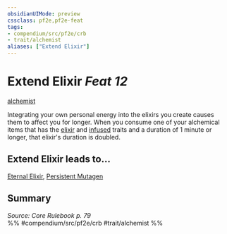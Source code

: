 ```yaml
---
obsidianUIMode: preview
cssclass: pf2e,pf2e-feat
tags:
- compendium/src/pf2e/crb
- trait/alchemist
aliases: ["Extend Elixir"]
---
```

# Extend Elixir  *Feat 12*  
[alchemist](../../rules/traits/alchemist.md)  


Integrating your own personal energy into the elixirs you create causes them to affect you for longer. When you consume one of your alchemical items that has the [elixir](../../rules/traits/elixir.md) and [infused](../../rules/traits/infused.md) traits and a duration of 1 minute or longer, that elixir's duration is doubled.

## Extend Elixir leads to...

[Eternal Elixir](eternal-elixir.md), [Persistent Mutagen](persistent-mutagen.md)

## Summary

*Source: Core Rulebook p. 79*  
%% #compendium/src/pf2e/crb #trait/alchemist %%